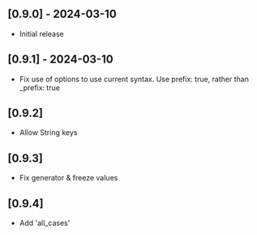 

## [0.9.0] - 2024-03-10

- Initial release


## [0.9.1] - 2024-03-10

- Fix use of options to use current syntax. Use prefix: true, rather than _prefix: true

## [0.9.2]

- Allow String keys

## [0.9.3]

- Fix generator & freeze values

## [0.9.4]

- Add 'all_cases'